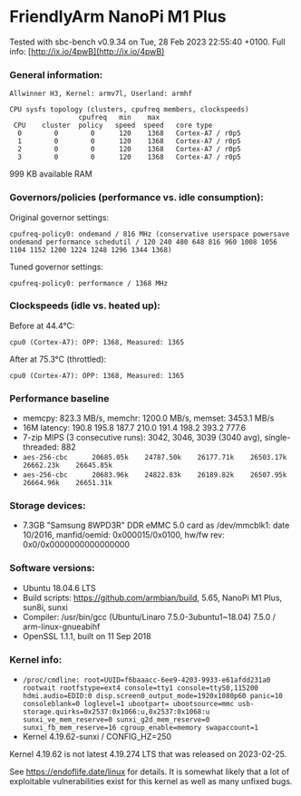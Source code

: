 # FriendlyArm NanoPi M1 Plus

Tested with sbc-bench v0.9.34 on Tue, 28 Feb 2023 22:55:40 +0100. Full info: [http://ix.io/4pwB](http://ix.io/4pwB)

### General information:

    Allwinner H3, Kernel: armv7l, Userland: armhf
    
    CPU sysfs topology (clusters, cpufreq members, clockspeeds)
                     cpufreq   min    max
     CPU    cluster  policy   speed  speed   core type
      0        0        0      120    1368   Cortex-A7 / r0p5
      1        0        0      120    1368   Cortex-A7 / r0p5
      2        0        0      120    1368   Cortex-A7 / r0p5
      3        0        0      120    1368   Cortex-A7 / r0p5

999 KB available RAM

### Governors/policies (performance vs. idle consumption):

Original governor settings:

    cpufreq-policy0: ondemand / 816 MHz (conservative userspace powersave ondemand performance schedutil / 120 240 480 648 816 960 1008 1056 1104 1152 1200 1224 1248 1296 1344 1368)

Tuned governor settings:

    cpufreq-policy0: performance / 1368 MHz

### Clockspeeds (idle vs. heated up):

Before at 44.4°C:

    cpu0 (Cortex-A7): OPP: 1368, Measured: 1365 

After at 75.3°C (throttled):

    cpu0 (Cortex-A7): OPP: 1368, Measured: 1365 

### Performance baseline

  * memcpy: 823.3 MB/s, memchr: 1200.0 MB/s, memset: 3453.1 MB/s
  * 16M latency: 190.8 195.8 187.7 210.0 191.4 198.2 393.2 777.6 
  * 7-zip MIPS (3 consecutive runs): 3042, 3046, 3039 (3040 avg), single-threaded: 882
  * `aes-256-cbc      20685.05k    24787.50k    26177.71k    26503.17k    26662.23k    26645.85k`
  * `aes-256-cbc      20683.96k    24822.83k    26189.82k    26507.95k    26664.96k    26651.31k`

### Storage devices:

  * 7.3GB "Samsung 8WPD3R" DDR eMMC 5.0 card as /dev/mmcblk1: date 10/2016, manfid/oemid: 0x000015/0x0100, hw/fw rev: 0x0/0x0000000000000000

### Software versions:

  * Ubuntu 18.04.6 LTS
  * Build scripts: https://github.com/armbian/build, 5.65, NanoPi M1 Plus, sun8i, sunxi
  * Compiler: /usr/bin/gcc (Ubuntu/Linaro 7.5.0-3ubuntu1~18.04) 7.5.0 / arm-linux-gnueabihf
  * OpenSSL 1.1.1, built on 11 Sep 2018          

### Kernel info:

  * `/proc/cmdline: root=UUID=f6baaacc-6ee9-4203-9933-e61afdd231a0 rootwait rootfstype=ext4 console=tty1 console=ttyS0,115200 hdmi.audio=EDID:0 disp.screen0_output_mode=1920x1080p60 panic=10 consoleblank=0 loglevel=1 ubootpart= ubootsource=mmc usb-storage.quirks=0x2537:0x1066:u,0x2537:0x1068:u   sunxi_ve_mem_reserve=0 sunxi_g2d_mem_reserve=0 sunxi_fb_mem_reserve=16 cgroup_enable=memory swapaccount=1`
  * Kernel 4.19.62-sunxi / CONFIG_HZ=250

Kernel 4.19.62 is not latest 4.19.274 LTS that was released on 2023-02-25.

See https://endoflife.date/linux for details. It is somewhat likely that
a lot of exploitable vulnerabilities exist for this kernel as well as many
unfixed bugs.
